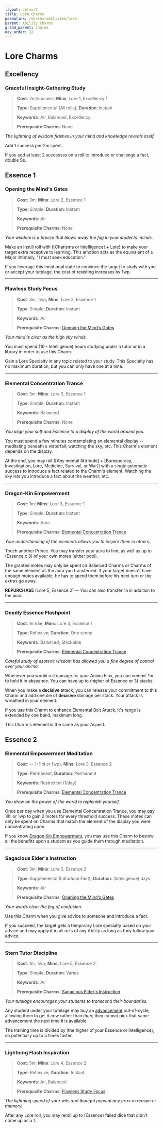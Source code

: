 ```yaml
---
layout: default
title: Lore Charms
permalink: /charms/abilities/lore
parent: Ability Charms
grand_parent: Charms
nav_order: 12
---
```


# Lore Charms

## Excellency

### Graceful Insight-Gathering Study

> **Cost**: 2m/success; **Mins**: Lore 1, Excellency 1
>
> **Type**: Supplemental (All rolls); **Duration**: Instant
>
> **Keywords**: Air, Balanced, Excellency
>
> **Prerequisite Charms**: None

_The lightning of wisdom flashes in your mind and knowledge reveals itself._

Add 1 success per 2m spent.

If you add at least 2 successes on a roll to introduce or challenge a fact,
double 9s.

## Essence 1

### Opening the Mind's Gates

> **Cost**: 3m; **Mins**: Lore 2, Essence 1
>
> **Type**: Simple; **Duration**: Instant
>
> **Keywords**: Air
>
> **Prerequisite Charms**: None

_Your wisdom is a breeze that blows away the fog in your students' minds._

Make an Instill roll with ([Charisma or Intelligence] + Lore) to make your
target extra receptive to learning. This emotion acts as the equivalent of a
Major Intimacy, "I must seek education."

If you leverage this emotional state to convince the target to study with you or
accept your tutelage, the cost of resisting increases by 1wp.

***

### Flawless Study Focus

> **Cost**: 3m, 1wp; **Mins**: Lore 3, Essence 1
>
> **Type**: Simple; **Duration**: Instant
>
> **Keywords**: Air
>
> **Prerequisite Charms**: [Opening the Mind's Gates](#opening-the-minds-gates)

_Your mind is clear as the high sky winds._

You must spend (10 - Intelligence) hours studying under a tutor or in a library
in order to use this Charm.

Gain a Lore Specialty in any topic related to your study. This Specialty has no
maximum duration, but you can only have one at a time.

***

### Elemental Concentration Trance

> **Cost**: 3m; **Mins**: Lore 3, Essence 1
>
> **Type**: Simple; **Duration**: Instant
>
> **Keywords**: Balanced
>
> **Prerequisite Charms**: None

_You align your self and Essence to a display of the world around you._

You must spend a few minutes contemplating an elemental display -- meditating
beneath a waterfall, watching the sky, etc. This Charm's element depends on the
display.

At the end, you may roll ([Any mental Attribute] + [Bureaucracy, Investigation,
Lore, Medicine, Survival, or War]) with a single automatic success to introduce
a fact related to the Charm's element. Watching the sky lets you introduce a
fact about the weather; etc.

***

### Dragon-Kin Empowerment

> **Cost**: 1m; **Mins**: Lore 3, Essence 1
>
> **Type**: Simple; **Duration**: Instant
>
> **Keywords**: Aura
>
> **Prerequisite Charms**: [Elemental Concentration Trance](#elemental-concentration-trance)

_Your understanding of the elements allows you to inspire them in others._

Touch another Prince. You may transfer your aura to him, as well as up to
(Essence x 3) of your own motes (either pool).

The granted motes may only be spent on Balanced Charms or Charms of the same
element as the aura you transferred. If your target doesn't have enough motes
available, he has to spend them before his next turn or the extras go away.

**REPURCHASE** (Lore 5, Essence 2) -- You can also transfer 1a in addition to
the aura.

***

### Deadly Essence Flashpoint

> **Cost**: 1m/die; **Mins**: Lore 3, Essence 1
>
> **Type**: Reflexive; **Duration**: One scene
>
> **Keywords**: Balanced, Stackable
>
> **Prerequisite Charms**: [Elemental Concentration Trance](#elemental-concentration-trance)

_Careful study of esoteric wisdom has allowed you a fine degree of control over_
_your anima._

Whenever you would roll damage for your Anima Flux, you can commit 1m to hold it
in abeyance. You can have up to (higher of Essence or 3) stacks.

When you make a **decisive** attack, you can release your commitment to this
Charm and add one die of **decisive** damage per stack. Your attack is wreathed
in your element.

If you use this Charm to enhance Elemental Bolt Attack, it's range is extended
by one band, maximum long.

This Charm's element is the same as your Aspect.

## Essence 2

### Elemental Empowerment Meditation

> **Cost**: -- (+1lhl _or_ 1wp); **Mins**: Lore 3, Essence 2
>
> **Type**: Permanent; **Duration**: Permanent
>
> **Keywords**: Restriction (1/day)
>
> **Prerequisite Charms**: [Elemental Concentration Trance](#elemental-concentration-trance)

_You draw on the power of the world to replenish yourself._

Once per day when you use Elemental Concentration Trance, you may pay 1lhl or
1wp to gain 2 motes for every threshold success. These motes can only be spent
on Charms that match the element of the display you were concentrating upon.

If you know [Dragon Kin Empowerment](#dragon-kin-empowerment), you may use this
Charm to bestow all the benefits upon a student as you guide them through
meditation.

***

### Sagacious Elder's Instruction

> **Cost**: 3m; **Mins**: Lore 3, Essence 2
>
> **Type**: Supplemental (Introduce Fact); **Duration**: (Intelligence)
> days
>
> **Keywords**: Air
>
> **Prerequisite Charms**: [Opening the Mind's Gates](#opening-the-minds-gates)

_Your words clear the fog of confusion._

Use this Charm when you give advice to someone and introduce a fact.

If you succeed, the target gets a temporary Lore specialty based on your advice
and may apply it to all rolls of any Ability as long as they follow your advice.

***

### Stern Tutor Discipline

> **Cost**: 1m, 1wp; **Mins**: Lore 5, Essence 2
>
> **Type**: Simple; **Duration**: Varies
>
> **Keywords**: Air
>
> **Prerequisite Charms**: [Sagacious Elder's Instruction](#sagacious-elders-instruction)

_Your tutelage encourages your students to transcend their boundaries._

Any student under your tutelage may buy an [advancement](/venture/character-creation/advancement)
out-of-cycle, allowing them to get it _now_ rather than _then_; they cannot
pick that same advancement the next time it is available.

The training time is divided by (the higher of your Essence or Intelligence),
so potentially up to 5 times faster.

***

### Lightning Flash Inspiration

> **Cost**: 5m; **Mins**: Lore 4, Essence 2
>
> **Type**: Reflexive; **Duration**: Instant
>
> **Keywords**: Air, Balanced
>
> **Prerequisite Charms**: [Flawless Study Focus](#flawless-study-focus)

_The lightning speed of your wits and thought prevent any error in reason or_
_memory._

After any Lore roll, you may reroll up to (Essence) failed dice that didn't come
up as a 1.
